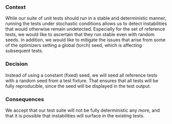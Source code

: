 ### Context
While our suite of unit tests should run in a stable and deterministic manner,
running the tests under stochastic conditions allows us to detect instabilities
that would otherwise remain undetected. Especially for the set of reference tests,
we would like to ascertain that they run stable even with random seeds.
In addition, we would like to mitigate the issues that arise
from some of the optimizers setting a global (torch) seed, which is affecting
subsequent tests.

### Decision
Instead of using a constant (fixed) seed, we will seed all reference tests with a
random seed from a test fixture. That ensures that all tests will be fully reproducible,
since the seed will be displayed in the test output.

### Consequences
We accept that our test suite will not be fully deterministic any more, and that it
is possible that instabilities will surface in the existing tests.
